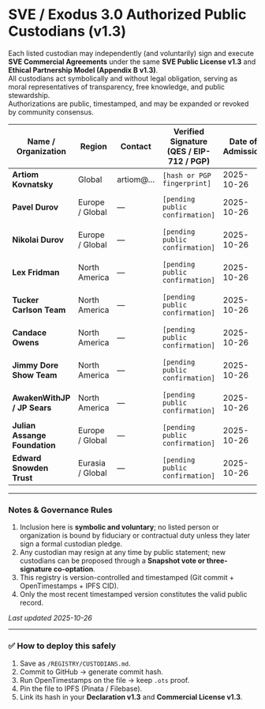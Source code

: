 # SVE / Exodus 3.0 Authorized Public Custodians (v1.3)

Each listed custodian may independently (and voluntarily) sign and execute **SVE Commercial Agreements** under the same **SVE Public License v1.3** and **Ethical Partnership Model (Appendix B v1.3)**.  
All custodians act symbolically and without legal obligation, serving as moral representatives of transparency, free knowledge, and public stewardship.  
Authorizations are public, timestamped, and may be expanded or revoked by community consensus.

| Name / Organization | Region | Contact | Verified Signature (QES / EIP-712 / PGP) | Date of Admission | Status |
|----------------------|---------|----------|-------------------------------------------|-------------------|---------|
| **Artiom Kovnatsky** | Global | artiom@… | `[hash or PGP fingerprint]` | 2025-10-26 | Active |
| **Pavel Durov** | Europe / Global | — | `[pending public confirmation]` | 2025-10-26 | Symbolic / Voluntary |
| **Nikolai Durov** | Europe / Global | — | `[pending public confirmation]` | 2025-10-26 | Symbolic / Voluntary |
| **Lex Fridman** | North America | — | `[pending public confirmation]` | 2025-10-26 | Symbolic / Voluntary |
| **Tucker Carlson Team** | North America | — | `[pending public confirmation]` | 2025-10-26 | Symbolic / Voluntary |
| **Candace Owens** | North America | — | `[pending public confirmation]` | 2025-10-26 | Symbolic / Voluntary |
| **Jimmy Dore Show Team** | North America | — | `[pending public confirmation]` | 2025-10-26 | Symbolic / Voluntary |
| **AwakenWithJP / JP Sears** | North America | — | `[pending public confirmation]` | 2025-10-26 | Symbolic / Voluntary |
| **Julian Assange Foundation** | Europe / Global | — | `[pending public confirmation]` | 2025-10-26 | Symbolic / Voluntary |
| **Edward Snowden Trust** | Eurasia / Global | — | `[pending public confirmation]` | 2025-10-26 | Symbolic / Voluntary |

---

### Notes & Governance Rules
1. Inclusion here is **symbolic and voluntary**; no listed person or organization is bound by fiduciary or contractual duty unless they later sign a formal custodian pledge.  
2. Any custodian may resign at any time by public statement; new custodians can be proposed through a **Snapshot vote or three-signature co-optation**.  
3. This registry is version-controlled and timestamped (Git commit + OpenTimestamps + IPFS CID).  
4. Only the most recent timestamped version constitutes the valid public record.

_Last updated 2025-10-26_


---
### ✅ How to deploy this safely

1. Save as `/REGISTRY/CUSTODIANS.md`.
2. Commit to GitHub → generate commit hash.
3. Run OpenTimestamps on the file → keep `.ots` proof.
4. Pin the file to IPFS (Pinata / Filebase).
5. Link its hash in your **Declaration v1.3** and **Commercial License v1.3**.

